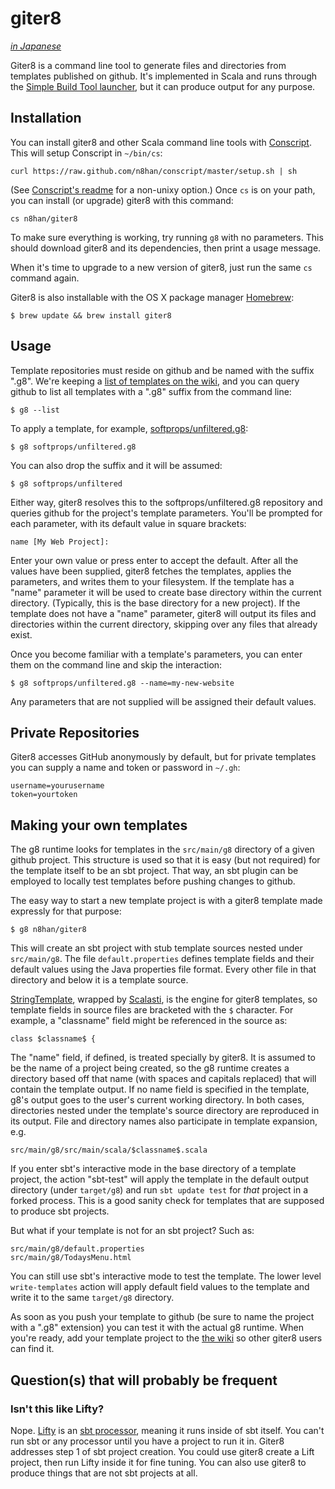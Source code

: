 giter8
====

[*in Japanese*](http://blog.twiwt.org/e/f12c0f)

Giter8 is a command line tool to generate files and directories from
templates published on github. It's implemented in Scala and runs
through the [Simple Build Tool launcher][launcher], but it
can produce output for any purpose.

[launcher]: http://code.google.com/p/simple-build-tool/wiki/GeneralizedLauncher
 
Installation
---------

You can install giter8 and other Scala command line tools with
[Conscript][cs]. This will setup Conscript in `~/bin/cs`:

    curl https://raw.github.com/n8han/conscript/master/setup.sh | sh

(See [Conscript's readme][cs] for a non-unixy option.) Once `cs` is
on your path, you can install (or upgrade) giter8 with this command:

    cs n8han/giter8

[cs]: https://github.com/n8han/conscript#readme

To make sure everything is working, try running `g8` with no
parameters. This should download giter8 and its dependencies, then print
a usage message.

When it's time to upgrade to a new version of giter8, just run the
same `cs` command again.

Giter8 is also installable with the OS X package manager [Homebrew][]:

    $ brew update && brew install giter8

[Homebrew]: http://mxcl.github.com/homebrew/

Usage
-----

Template repositories must reside on github and be named with the
suffix ".g8". We're keeping a [list of templates on the wiki][wiki],
and you can query github to list all templates with a ".g8" suffix
from the command line:

    $ g8 --list

To apply a template, for example, [softprops/unfiltered.g8][uft]:

[uft]: http://github.com/softprops/unfiltered.g8
[wiki]: http://github.com/n8han/giter8/wiki/giter8-templates

    $ g8 softprops/unfiltered.g8

You can also drop the suffix and it will be assumed:

    $ g8 softprops/unfiltered

Either way, giter8 resolves this to the softprops/unfiltered.g8
repository and queries github for the project's template
parameters. You'll be prompted for each parameter, with its default
value in square brackets:

    name [My Web Project]: 

Enter your own value or press enter to accept the default. After all
the values have been supplied, giter8 fetches the templates, applies
the parameters, and writes them to your filesystem. If the template
has a "name" parameter it will be used to create base directory within
the current directory. (Typically, this is the base directory for a new
project). If the template does not have a "name" parameter, giter8
will output its files and directories within the current directory,
skipping over  any files that already exist.

Once you become familiar with a template's parameters, you can enter
them on the command line and skip the interaction:

    $ g8 softprops/unfiltered.g8 --name=my-new-website

Any parameters that are not supplied will be assigned their default
values.

Private Repositories
--------------------

Giter8 accesses GitHub anonymously by default, but for private
templates you can supply a name and token or password in `~/.gh`:

    username=yourusername
    token=yourtoken

Making your own templates
-------------------------

The g8 runtime looks for templates in the `src/main/g8` directory of a
given github project. This structure is used so that it is easy (but
not required) for the template itself to be an sbt project. That way,
an sbt plugin can be employed to locally test templates before pushing
changes to github.

The easy way to start a new template project is with a giter8 template
made expressly for that purpose:

    $ g8 n8han/giter8

This will create an sbt project with stub template sources nested
under `src/main/g8`. The file `default.properties` defines template
fields and their default values using the Java properties file format.
Every other file in that directory and below it is a template source.

[StringTemplate][st], wrapped by [Scalasti][scalasti], is the engine
for giter8 templates, so template fields in source files are bracketed
with the `$` character. For example, a "classname" field might be
referenced in the source as:

    class $classname$ {

[scalasti]: http://bmc.github.com/scalasti/
[st]: http://www.stringtemplate.org/

The "name" field, if defined, is treated specially by giter8. It is
assumed to be the name of a project being created, so the g8 runtime
creates a directory based off that name (with spaces and capitals
replaced) that will contain the template output. If no name field is
specified in the template, g8's output goes to the user's current
working directory. In both cases, directories nested under the
template's source directory are reproduced in its output. File and
directory names also participate in template expansion, e.g.

    src/main/g8/src/main/scala/$classname$.scala

If you enter sbt's interactive mode in the base directory of a
template project, the action "sbt-test" will apply the template in the
default output directory (under `target/g8`) and run `sbt update
test` for *that* project in a forked process. This is a good sanity
check for templates that are supposed to produce sbt projects.

But what if your template is not for an sbt project? Such as:

    src/main/g8/default.properties
    src/main/g8/TodaysMenu.html

You can still use sbt's interactive mode to test the template. The
lower level `write-templates` action will apply default field values
to the template and write it to the same `target/g8` directory.

As soon as you push your template to github (be sure to name the
project with a ".g8" extension) you can test it with the actual g8
runtime. When you're ready, add your template project to the
[the wiki][wiki] so other giter8 users can find it.

Question(s) that will probably be frequent
----------------------------------

### Isn't this like Lifty?

Nope. [Lifty] is an [sbt processor][processor], meaning it runs inside
of sbt itself. You can't run sbt or any processor until you have a
project to run it in. Giter8 addresses step 1 of sbt project
creation. You could use giter8 create a Lift project, then run Lifty
inside it for fine tuning. You can also use giter8 to produce things
that are not sbt projects at all.

[Lifty]: http://lifty.github.com/
[processor]: http://code.google.com/p/simple-build-tool/wiki/Processors


